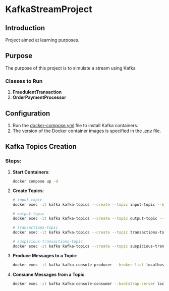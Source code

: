 # KafkaStreamProject

## Introduction
Project aimed at learning purposes.

## Purpose
The purpose of this project is to simulate a stream using Kafka

### Classes to Run
1. **FraudulentTransaction**
2. **OrderPaymentProcessor**

## Configuration
1. Run the [docker-compose.yml](docker-compose.yml) file to install Kafka containers.
2. The version of the Docker container images is specified in the [.env](.env) file.

## Kafka Topics Creation

### Steps:

1. **Start Containers**:
    ```bash
    docker compose up -d
    ```

2. **Create Topics**:
    ```bash
    # input-topic
    docker exec -it kafka kafka-topics --create --topic input-topic --bootstrap-server localhost:9092 --partitions 1 --replication-factor 1

    # output-topic
    docker exec -it kafka kafka-topics --create --topic output-topic --bootstrap-server localhost:9092 --partitions 1 --replication-factor 1

    # transactions-topic
    docker exec -it kafka kafka-topics --create --topic transactions-topic --bootstrap-server localhost:9092 --partitions 1 --replication-factor 1

    # suspicious-transactions-topic
    docker exec -it kafka kafka-topics --create --topic suspicious-transactions-topic --bootstrap-server localhost:9092 --partitions 1 --replication-factor 1
    ```

3. **Produce Messages to a Topic**:
    ```bash
    docker exec -it kafka kafka-console-producer --broker-list localhost:9092 --topic input-topic --property parse.key=true --property key.separator=:
    ```

4. **Consume Messages from a Topic**:
    ```bash
    docker exec -it kafka kafka-console-consumer --bootstrap-server localhost:9092 --topic output-topic --from-beginning
    ```
